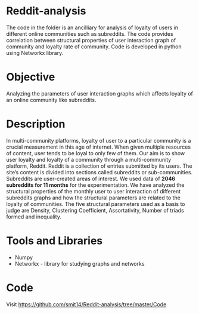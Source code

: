 # Reddit-analysis
The code in the folder is an ancilliary for analysis of loyalty of users in different online communities such as subreddits. The code provides correlation between structural properties of user interaction graph of community and loyalty rate of community. Code is developed in python using Networkx library.

# Objective
Analyzing the parameters of user interaction graphs which affects loyalty of an online community like subreddits. 

# Description
In multi-community platforms, loyalty of user to a particular community is a crucial measurement in this age of internet. When given multiple resources of content, user tends to be loyal to only few of them. Our aim is to show user loyalty and loyalty of a community through a multi-community platform, Reddit. Reddit is a collection of entries submitted by its users. The site’s content is divided into sections called subreddits or sub-communities. Subreddits are user-created areas of interest. We used data of **2046 subreddits
for 11 months** for the experimentation. We have analyzed the structural properties of the monthly user to user interaction of different subreddits graphs and how the structural parameters are related to the loyalty of communities. The five structural parameters used as a basis to judge are Density, Clustering Coefficient, Assortativity, Number of triads formed and inequality. 

# Tools and Libraries
* Numpy
* Networkx - library for studying graphs and networks

# Code
Visit https://github.com/smit14/Reddit-analysis/tree/master/Code
